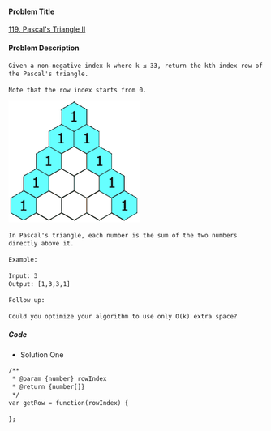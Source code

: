 #### Problem Title
[119. Pascal's Triangle II](https://leetcode.com/problems/pascals-triangle-ii/)
#### Problem Description
```
Given a non-negative index k where k ≤ 33, return the kth index row of the Pascal's triangle.

Note that the row index starts from 0.

```
![eg.gif](../../assets/array/2020-01-09/eg.gif)
```
In Pascal's triangle, each number is the sum of the two numbers directly above it.

Example:

Input: 3
Output: [1,3,3,1]

Follow up:

Could you optimize your algorithm to use only O(k) extra space?

```

##### Code

- Solution One
```
/**
 * @param {number} rowIndex
 * @return {number[]}
 */
var getRow = function(rowIndex) {
    
};
```
